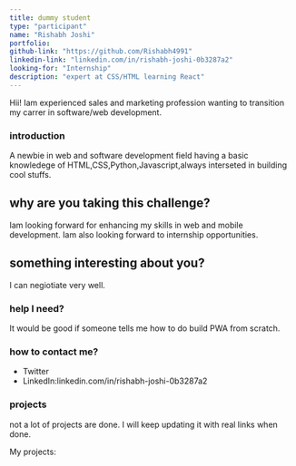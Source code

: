 ```yaml
---
title: dummy student
type: "participant"
name: "Rishabh Joshi"
portfolio:
github-link: "https://github.com/Rishabh4991"
linkedin-link: "linkedin.com/in/rishabh-joshi-0b3287a2"
looking-for: "Internship"
description: "expert at CSS/HTML learning React"
---
```


Hii! Iam experienced sales and marketing profession wanting to transition my carrer in software/web development.

### introduction
A newbie in web and software development field having a basic knowledege of HTML,CSS,Python,Javascript,always interseted in building cool stuffs.

## why are you taking this challenge?

Iam looking forward for enhancing my skills in web and mobile development.
Iam also looking forward to internship opportunities.

## something interesting about you?

I can negiotiate very well.
### help I need?

It would be good if someone tells me how to do build PWA from scratch.

### how to contact me?

- Twitter
- LinkedIn:linkedin.com/in/rishabh-joshi-0b3287a2

### projects

not a lot of projects are done. I will keep updating it with real links when done.

My projects:

